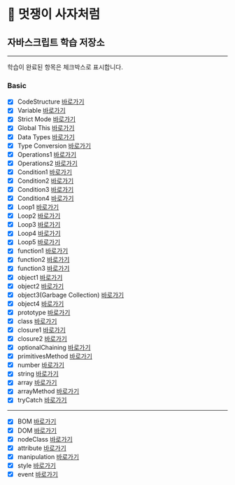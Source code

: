 # :lion: 멋쟁이 사자처럼

## 자바스크립트 학습 저장소
---
학습이 완료된 항목은 체크박스로 표시합니다.

### Basic
- [x] CodeStructure [바로가기](https://github.com/shju0317/lion-javascript/blob/01.core/client/chapter/core/01.codeStructure.js)
- [x] Variable [바로가기](https://github.com/shju0317/lion-javascript/blob/01.core/client/chapter/core/02.variables.js)
- [x] Strict Mode [바로가기](https://github.com/shju0317/lion-javascript/blob/01.core/client/chapter/core/03.strictMode.js)
- [x] Global This [바로가기](https://github.com/shju0317/lion-javascript/blob/01.core/client/chapter/core/04.globalThis.js)
- [x] Data Types [바로가기](https://github.com/shju0317/lion-javascript/blob/01.core/client/chapter/core/05.dataTypes.js)
- [x] Type Conversion [바로가기](https://github.com/shju0317/lion-javascript/blob/01.core/client/chapter/core/06.typeConversion.js)
- [x] Operations1 [바로가기](https://github.com/shju0317/lion-javascript/blob/01.core/client/chapter/core/07-1.operations.js)
- [x] Operations2 [바로가기](https://github.com/shju0317/lion-javascript/blob/01.core/client/chapter/core/07-2.operations.js)
- [x] Condition1 [바로가기](https://github.com/shju0317/lion-javascript/blob/01.core/client/chapter/core/08-1.condition.js)
- [x] Condition2 [바로가기](https://github.com/shju0317/lion-javascript/blob/01.core/client/chapter/core/08-2.condition.js)
- [x] Condition3 [바로가기](https://github.com/shju0317/lion-javascript/blob/01.core/client/chapter/core/08-3.condition.js)
- [x] Condition4 [바로가기](https://github.com/shju0317/lion-javascript/blob/01.core/client/chapter/core/08-4.condition.js)
- [x] Loop1 [바로가기](https://github.com/shju0317/lion-javascript/blob/01.core/client/chapter/core/09-1.loop.js)
- [x] Loop2 [바로가기](https://github.com/shju0317/lion-javascript/blob/01.core/client/chapter/core/09-2.loop.js)
- [x] Loop3 [바로가기](https://github.com/shju0317/lion-javascript/blob/01.core/client/chapter/core/09-3.loop.js)
- [x] Loop4 [바로가기](https://github.com/shju0317/lion-javascript/blob/01.core/client/chapter/core/09-4.loop.js)
- [x] Loop5 [바로가기](https://github.com/shju0317/lion-javascript/blob/01.core/client/chapter/core/09-5.loop.js)
- [x] function1 [바로가기](https://github.com/shju0317/lion-javascript/blob/01.core/client/chapter/core/10-1.function.js)
- [x] function2 [바로가기](https://github.com/shju0317/lion-javascript/blob/01.core/client/chapter/core/10-2.function.js)
- [x] function3 [바로가기](https://github.com/shju0317/lion-javascript/blob/01.core/client/chapter/core/10-3.function.js)
- [x] object1 [바로가기](https://github.com/shju0317/lion-javascript/blob/01.core/client/chapter/core/11-1.object.js)
- [x] object2 [바로가기](https://github.com/shju0317/lion-javascript/blob/01.core/client/chapter/core/11-2.object.js)
- [x] object3(Garbage Collection) [바로가기](https://github.com/shju0317/lion-javascript/blob/01.core/client/chapter/core/11-3.object.js)
- [x] object4 [바로가기](https://github.com/shju0317/lion-javascript/blob/01.core/client/chapter/core/11-4.object.js)
- [x] prototype [바로가기](https://github.com/shju0317/lion-javascript/blob/01.core/client/chapter/core/12.prototype.js)
- [x] class [바로가기](https://github.com/shju0317/lion-javascript/blob/01.core/client/chapter/core/13.classes.js)
- [x] closure1 [바로가기](https://github.com/shju0317/lion-javascript/blob/01.core/client/chapter/core/14-1.closure.js)
- [x] closure2 [바로가기](https://github.com/shju0317/lion-javascript/blob/01.core/client/chapter/core/14-2.closure.js)
- [x] optionalChaining [바로가기](https://github.com/shju0317/lion-javascript/blob/01.core/client/chapter/core/15.optionalChaining.js)
- [x] primitivesMethod [바로가기](https://github.com/shju0317/lion-javascript/blob/01.core/client/chapter/core/16.primitivesMethod.js)
- [x] number [바로가기](https://github.com/shju0317/lion-javascript/blob/01.core/client/chapter/core/17.number.js)
- [x] string [바로가기](https://github.com/shju0317/lion-javascript/blob/01.core/client/chapter/core/18.string.js)
- [x] array [바로가기](https://github.com/shju0317/lion-javascript/blob/01.core/client/chapter/core/19.array.js)
- [x] arrayMethod [바로가기](https://github.com/shju0317/lion-javascript/blob/01.core/client/chapter/core/20.arrayMethod.js)
- [x] tryCatch [바로가기](https://github.com/shju0317/lion-javascript/blob/01.core/client/chapter/core/21.tryCatch.js)
---
- [x] BOM [바로가기](https://github.com/shju0317/lion-javascript/blob/01.core/client/chapter/dom/01.BOM.js)
- [x] DOM [바로가기](https://github.com/shju0317/lion-javascript/blob/01.core/client/chapter/dom/02.DOM.js)
- [x] nodeClass [바로가기](https://github.com/shju0317/lion-javascript/blob/01.core/client/chapter/dom/03.nodeClass.js)
- [x] attribute [바로가기](https://github.com/shju0317/lion-javascript/blob/01.core/client/chapter/dom/04.attribute.js)
- [x] manipulation [바로가기](https://github.com/shju0317/lion-javascript/blob/01.core/client/chapter/dom/05.manipulation.js)
- [x] style [바로가기](https://github.com/shju0317/lion-javascript/blob/01.core/client/chapter/dom/06.style.js)
- [x] event [바로가기](https://github.com/shju0317/lion-javascript/blob/01.core/client/chapter/dom/07.event.js)
